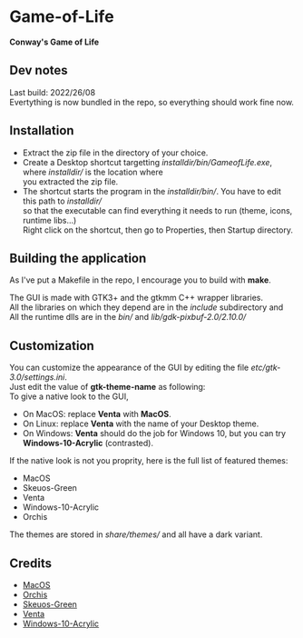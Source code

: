 
# Game-of-Life

**Conway's Game of Life**

## Dev notes

Last build: 2022/26/08  
Evertything is now bundled in the repo, so everything should work fine now.  

## Installation

- Extract the zip file in the directory of your choice.  
- Create a Desktop shortcut targetting *installdir/bin/GameofLife.exe*, where *installdir/* is the location where  
you extracted the zip file.  
- The shortcut starts the program in the *installdir/bin/*. You have to edit this path to *installdir/*  
so that the executable can find everything it needs to run (theme, icons, runtime libs...)  
Right click on the shortcut, then go to Properties, then Startup directory.

## Building the application

As I've put a Makefile in the repo, I encourage you to build with **make**.  

The GUI is made with GTK3+ and the gtkmm C++ wrapper libraries.  
All the libraries on which they depend are in the *include* subdirectory and   
All the runtime dlls are in the *bin/* and *lib/gdk-pixbuf-2.0/2.10.0/*

## Customization

You can customize the appearance of the GUI by editing the file *etc/gtk-3.0/settings.ini*.  
Just edit the value of **gtk-theme-name** as following:  
To give a native look to the GUI,  
- On MacOS: replace **Venta** with **MacOS**.  
- On Linux: replace **Venta** with the name of your Desktop theme.  
- On Windows: **Venta** should do the job for Windows 10, but you can try **Windows-10-Acrylic** (contrasted).  

If the native look is not you proprity, here is the full list of featured themes:  
- MacOS
- Skeuos-Green
- Venta
- Windows-10-Acrylic
- Orchis

The themes are stored in *share/themes/* and all have a dark variant.  

## Credits

- [MacOS](https://github.com/B00merang-Project/macOS)  
- [Orchis](https://github.com/vinceliuice/Orchis-theme)  
- [Skeuos-Green](https://github.com/daniruiz/skeuos-gtk)  
- [Venta](https://www.gnome-look.org/p/1386774)  
- [Windows-10-Acrylic](https://github.com/B00merang-Project/Windows-10-Acrylic)
